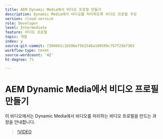 ```yaml
---
title: AEM Dynamic Media에서 비디오 프로필 만들기
description: Dynamic Media에서 비디오를 처리하도록 비디오 프로필 구성
version: cloud-service
role: Developer
level: Intermediate
feature: 비디오 프로필
topic: 개발
index: y
source-git-commit: 7200601c1b59bef5b1546a100589c757f25bf365
workflow-type: tm+mt
source-wordcount: '42'
ht-degree: 7%

---
```



# AEM Dynamic Media에서 비디오 프로필 만들기

이 비디오에서는 Dynamic Media에서 비디오를 처리하는 비디오 프로필을 만드는 과정을 안내합니다.

>[!VIDEO](https://video.tv.adobe.com/v/335382?quality=9&learn=on)
